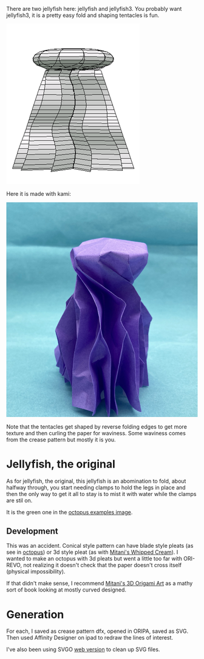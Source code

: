 
There are two jellyfish here: jellyfish and jellyfish3. You probably want jellyfish3, it is a pretty easy fold and shaping tentacles is fun. 

![Here is jellyfish3 as an ideal](jellyfish3.PNG "Ori-revo output")

Here it is made with kami:

![Folded jellyfish3](jellyfish3.jpeg "Folded jellyfish3")

Note that the tentacles get shaped by reverse folding edges to get more texture and then curling the paper for waviness. Some waviness comes from the crease pattern but mostly it is you.

# Jellyfish, the original

As for jellyfish, the original, this jellyfish is an abomination to fold, about halfway through, you start needing clamps to hold the legs in place and then the only way to get it all to stay is to mist it with water while the clamps are stil on. 

It is the green one in the [octopus examples image](../octopus/octos_example.jpeg).

## Development
This was an accident. Conical style pattern can have blade style pleats (as see in [octopus](../octopus)) or 3d style pleat (as with [Mitani's Whipped Cream](MitaniWhippedCream.PNG)). I wanted to make an octopus with 3d pleats but went a little too far with ORI-REVO, not realizing it doesn't check that the paper doesn't cross itself (physical impossibility). 

If that didn't make sense, I recommend [Mitani's 3D Origami Art](https://www.amazon.com/3D-Origami-Art-Jun-Mitani-ebook-dp-B01HELDDX8/dp/B01HELDDX8) as a mathy sort of book looking at mostly curved designed.

# Generation
For each, I saved as crease pattern dfx, opened in ORIPA, saved as SVG. Then used Affinity Designer on ipad to redraw the lines of interest.

I've also been using SVGO [web version](https://jakearchibald.github.io/svgomg/) to clean up SVG files.
